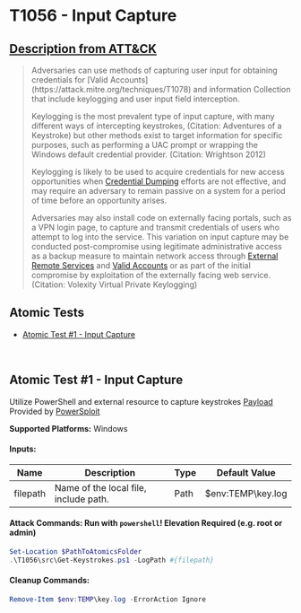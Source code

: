 # T1056 - Input Capture
## [Description from ATT&CK](https://attack.mitre.org/wiki/Technique/T1056)
<blockquote>Adversaries can use methods of capturing user input for obtaining credentials for [Valid Accounts](https://attack.mitre.org/techniques/T1078) and information Collection that include keylogging and user input field interception.

Keylogging is the most prevalent type of input capture, with many different ways of intercepting keystrokes, (Citation: Adventures of a Keystroke) but other methods exist to target information for specific purposes, such as performing a UAC prompt or wrapping the Windows default credential provider. (Citation: Wrightson 2012)

Keylogging is likely to be used to acquire credentials for new access opportunities when [Credential Dumping](https://attack.mitre.org/techniques/T1003) efforts are not effective, and may require an adversary to remain passive on a system for a period of time before an opportunity arises.

Adversaries may also install code on externally facing portals, such as a VPN login page, to capture and transmit credentials of users who attempt to log into the service. This variation on input capture may be conducted post-compromise using legitimate administrative access as a backup measure to maintain network access through [External Remote Services](https://attack.mitre.org/techniques/T1133) and [Valid Accounts](https://attack.mitre.org/techniques/T1078) or as part of the initial compromise by exploitation of the externally facing web service. (Citation: Volexity Virtual Private Keylogging)</blockquote>

## Atomic Tests

- [Atomic Test #1 - Input Capture](#atomic-test-1---input-capture)


<br/>

## Atomic Test #1 - Input Capture
Utilize PowerShell and external resource to capture keystrokes
[Payload](https://github.com/redcanaryco/atomic-red-team/blob/master/atomics/T1056/src/Get-Keystrokes.ps1)
Provided by [PowerSploit](https://github.com/PowerShellMafia/PowerSploit/blob/master/Exfiltration/Get-Keystrokes.ps1)

**Supported Platforms:** Windows


#### Inputs:
| Name | Description | Type | Default Value | 
|------|-------------|------|---------------|
| filepath | Name of the local file, include path. | Path | $env:TEMP\key.log|


#### Attack Commands: Run with `powershell`!  Elevation Required (e.g. root or admin) 


```powershell
Set-Location $PathToAtomicsFolder
.\T1056\src\Get-Keystrokes.ps1 -LogPath #{filepath}
```

#### Cleanup Commands:
```powershell
Remove-Item $env:TEMP\key.log -ErrorAction Ignore
```





<br/>
